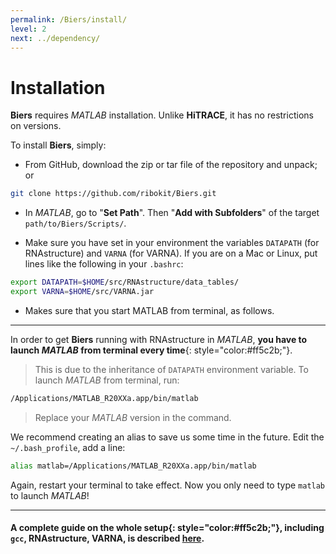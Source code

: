 ```yaml
---
permalink: /Biers/install/
level: 2
next: ../dependency/
---
```


# Installation

**Biers** requires *MATLAB* installation. Unlike **HiTRACE**, it has no restrictions on versions.

To install **Biers**, simply:

- From GitHub, download the zip or tar file of the repository and unpack; or 

```bash
git clone https://github.com/ribokit/Biers.git
```

- In *MATLAB*, go to "**Set Path**". Then "**Add with Subfolders**" of the target `path/to/Biers/Scripts/`.

- Make sure you have set in your environment the variables `DATAPATH` (for RNAstructure) and `VARNA` (for VARNA). If you are on a Mac or Linux, put lines like the following in your `.bashrc`:

```bash
export DATAPATH=$HOME/src/RNAstructure/data_tables/
export VARNA=$HOME/src/VARNA.jar
```

- Makes sure that you start MATLAB from terminal, as follows.

<hr/>

In order to get **Biers** running with RNAstructure in _MATLAB_, **you have to launch _MATLAB_ from terminal every time**{: style="color:#ff5c2b;"}. 

> This is due to the inheritance of `DATAPATH` environment variable. To launch _MATLAB_ from terminal, run:

```bash
/Applications/MATLAB_R20XXa.app/bin/matlab
```

> Replace your _MATLAB_ version in the command.

We recommend creating an alias to save us some time in the future. Edit the `~/.bash_profile`, add a line:

```bash
alias matlab=/Applications/MATLAB_R20XXa.app/bin/matlab
```

Again, restart your terminal to take effect. Now you only need to type `matlab` to launch _MATLAB_!

<hr/>

#### **A complete guide on the whole setup**{: style="color:#ff5c2b;"}, including `gcc`, RNAstructure, VARNA, is described [here](../dependency/).

